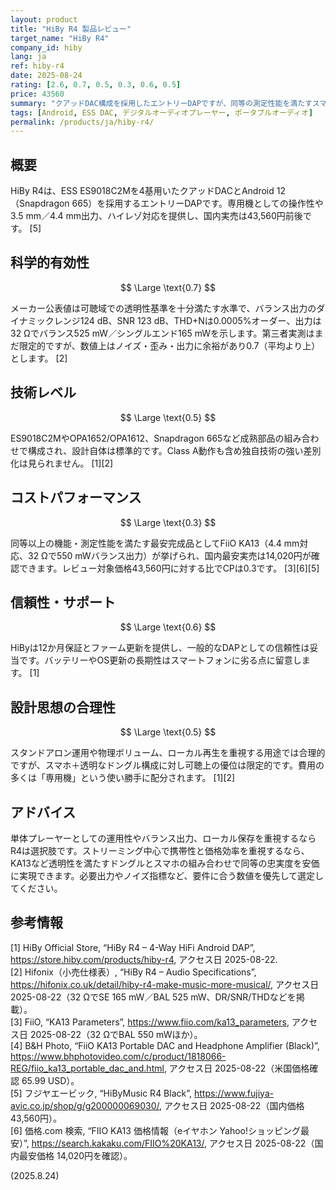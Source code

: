 ```yaml
---
layout: product
title: "HiBy R4 製品レビュー"
target_name: "HiBy R4"
company_id: hiby
lang: ja
ref: hiby-r4
date: 2025-08-24
rating: [2.6, 0.7, 0.5, 0.3, 0.6, 0.5]
price: 43560
summary: "クアッドDAC構成を採用したエントリーDAPですが、同等の測定性能を満たすスマホ＋ドングル構成と比べると価格優位性は限定的です。"
tags: [Android, ESS DAC, デジタルオーディオプレーヤー, ポータブルオーディオ]
permalink: /products/ja/hiby-r4/
---
```

## 概要

HiBy R4は、ESS ES9018C2Mを4基用いたクアッドDACとAndroid 12（Snapdragon 665）を採用するエントリーDAPです。専用機としての操作性や3.5 mm／4.4 mm出力、ハイレゾ対応を提供し、国内実売は43,560円前後です。 [5]

## 科学的有効性

$$ \Large \text{0.7} $$

メーカー公表値は可聴域での透明性基準を十分満たす水準で、バランス出力のダイナミックレンジ124 dB、SNR 123 dB、THD+Nは0.0005%オーダー、出力は32 Ωでバランス525 mW／シングルエンド165 mWを示します。第三者実測はまだ限定的ですが、数値上はノイズ・歪み・出力に余裕があり0.7（平均より上）とします。 [2]

## 技術レベル

$$ \Large \text{0.5} $$

ES9018C2MやOPA1652/OPA1612、Snapdragon 665など成熟部品の組み合わせで構成され、設計自体は標準的です。Class A動作も含め独自技術の強い差別化は見られません。 [1][2]

## コストパフォーマンス

$$ \Large \text{0.3} $$

同等以上の機能・測定性能を満たす最安完成品としてFiiO KA13（4.4 mm対応、32 Ωで550 mWバランス出力）が挙げられ、国内最安実売は14,020円が確認できます。レビュー対象価格43,560円に対する比でCPは0.3です。 [3][6][5]

## 信頼性・サポート

$$ \Large \text{0.6} $$

HiByは12か月保証とファーム更新を提供し、一般的なDAPとしての信頼性は妥当です。バッテリーやOS更新の長期性はスマートフォンに劣る点に留意します。 [1]

## 設計思想の合理性

$$ \Large \text{0.5} $$

スタンドアロン運用や物理ボリューム、ローカル再生を重視する用途では合理的ですが、スマホ＋透明なドングル構成に対し可聴上の優位は限定的です。費用の多くは「専用機」という使い勝手に配分されます。 [1][2]

## アドバイス

単体プレーヤーとしての運用性やバランス出力、ローカル保存を重視するならR4は選択肢です。ストリーミング中心で携帯性と価格効率を重視するなら、KA13など透明性を満たすドングルとスマホの組み合わせで同等の忠実度を安価に実現できます。必要出力やノイズ指標など、要件に合う数値を優先して選定してください。

## 参考情報

[1] HiBy Official Store, “HiBy R4 – 4-Way HiFi Android DAP”, https://store.hiby.com/products/hiby-r4, アクセス日 2025-08-22.  
[2] Hifonix（小売仕様表）, “HiBy R4 – Audio Specifications”, https://hifonix.co.uk/detail/hiby-r4-make-music-more-musical/, アクセス日 2025-08-22（32 ΩでSE 165 mW／BAL 525 mW、DR/SNR/THDなどを掲載）。  
[3] FiiO, “KA13 Parameters”, https://www.fiio.com/ka13_parameters, アクセス日 2025-08-22（32 ΩでBAL 550 mWほか）。  
[4] B&H Photo, “FiiO KA13 Portable DAC and Headphone Amplifier (Black)”, https://www.bhphotovideo.com/c/product/1818066-REG/fiio_ka13_portable_dac_and.html, アクセス日 2025-08-22（米国価格確認 65.99 USD）。  
[5] フジヤエービック, “HiByMusic R4 Black”, https://www.fujiya-avic.co.jp/shop/g/g200000069030/, アクセス日 2025-08-22（国内価格 43,560円）。  
[6] 価格.com 検索, “FIIO KA13 価格情報（eイヤホン Yahoo!ショッピング最安）”, https://search.kakaku.com/FIIO%20KA13/, アクセス日 2025-08-22（国内最安価格 14,020円を確認）。

(2025.8.24)

